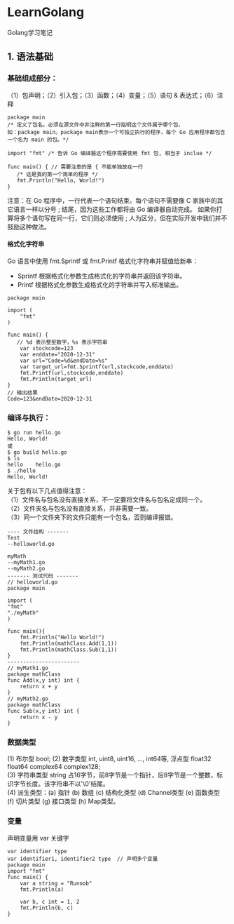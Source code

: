 # LearnGolang
Golang学习笔记
## 1. 语法基础
### 基础组成部分：  
（1）包声明；（2）引入包；（3）函数；（4）变量；（5）语句 & 表达式；（6）注释  
```
package main
/* 定义了包名。必须在源文件中非注释的第一行指明这个文件属于哪个包，
如：package main。package main表示一个可独立执行的程序，每个 Go 应用程序都包含一个名为 main 的包。*/

import "fmt" /* 告诉 Go 编译器这个程序需要使用 fmt 包, 相当于 inclue */

func main() { // 需要注意的是 { 不能单独放在一行
   /* 这是我的第一个简单的程序 */
   fmt.Println("Hello, World!")
}
```
注意：在 Go 程序中，一行代表一个语句结束。每个语句不需要像 C 家族中的其它语言一样以分号 ; 结尾，因为这些工作都将由 Go 编译器自动完成。
如果你打算将多个语句写在同一行，它们则必须使用 ; 人为区分，但在实际开发中我们并不鼓励这种做法。  
#### 格式化字符串
Go 语言中使用 fmt.Sprintf 或 fmt.Printf 格式化字符串并赋值给新串：  
* Sprintf 根据格式化参数生成格式化的字符串并返回该字符串。
* Printf 根据格式化参数生成格式化的字符串并写入标准输出。
```
package main

import (
    "fmt"
)

func main() {
   // %d 表示整型数字，%s 表示字符串
    var stockcode=123
    var enddate="2020-12-31"
    var url="Code=%d&endDate=%s"
    var target_url=fmt.Sprintf(url,stockcode,enddate)
    fmt.Printf(url,stockcode,enddate)
    fmt.Println(target_url)
}
// 输出结果
Code=123&endDate=2020-12-31
```
### 编译与执行：  
```
$ go run hello.go
Hello, World!
或
$ go build hello.go 
$ ls
hello    hello.go
$ ./hello 
Hello, World!
```
关于包有以下几点值得注意：  
（1）文件名与包名没有直接关系，不一定要将文件名与包名定成同一个。  
（2）文件夹名与包名没有直接关系，并非需要一致。  
（3）同一个文件夹下的文件只能有一个包名，否则编译报错。  
```
---- 文件结构 -------
Test
--helloworld.go

myMath
--myMath1.go
--myMath2.go
------- 测试代码 -------
// helloworld.go
package main

import (
"fmt"
"./myMath"
)

func main(){
    fmt.Println("Hello World!")
    fmt.Println(mathClass.Add(1,1))
    fmt.Println(mathClass.Sub(1,1))
}
-----------------------
// myMath1.go
package mathClass
func Add(x,y int) int {
    return x + y
}
// myMath2.go
package mathClass
func Sub(x,y int) int {
    return x - y
}
```
### 数据类型
(1) 布尔型 bool; (2) 数字类型 int, uint8, uint16, ..., int64等, 浮点型 float32 float64 complex64 complex128;  
(3) 字符串类型 string 占16字节，前8字节是一个指针，后8字节是一个整数，标识字节长度。该字符串不以'\0'结尾。  
(4) 派生类型：(a) 指针 (b) 数组 (c) 结构化类型 (d) Channel类型 (e) 函数类型 (f) 切片类型 (g) 接口类型 (h) Map类型。
### 变量
声明变量用 var 关键字  
```
var identifier type
var identifier1, identifier2 type  // 声明多个变量
package main
import "fmt"
func main() {
    var a string = "Runoob"
    fmt.Println(a)

    var b, c int = 1, 2
    fmt.Println(b, c)
}
```




